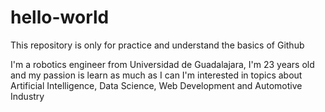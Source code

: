 # hello-world
This repository is only for practice and understand the basics of Github

I'm a robotics engineer from Universidad de Guadalajara, I'm 23 years old and my passion is learn as much as I can
I'm interested in topics about Artificial Intelligence, Data Science, Web Development and Automotive Industry
